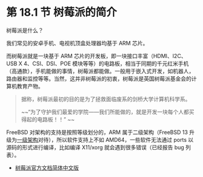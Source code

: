 # 第 18.1 节 树莓派的简介

树莓派是什么？

我们常见的安卓手机、电视机顶盒处理器均基于 ARM 芯片。

而树莓派就是一块基于 ARM 芯片的开发板，即一块接口丰富（HDMI、I2C、USB X 4、CSI、DSI、POE 模块等等）的电路板，相当于同期的千元红米手机（高通款），手机能做的事情，树莓派都能做。一般用于嵌入式开发，如机器人，路由器和监控等等。当然，这并非树莓派的初衷，树莓派是英国树莓派基金会的计算机教育产物。


>据称，树莓派最初的目的是为了拯救面临废系的剑桥大学计算机科学系。
>
>~~“为了守护我们最爱的学院——我们所能做的，就是开发一块每个人都买得起的电路板！！” ~~

FreeBSD 对架构的支持是按照等级划分的，ARM 属于二级架构（FreeBSD 13 升级为[一级架构](https://www.freebsd.org/platforms/)对待），所以软件支持上不如 AMD64，一些软件无法通过 ports 以源码的形式进行编译，比如编译 X11/xorg 就会遇到很多错误（已经报告 bug 列表）。

- [树莓派官方文档简体中文版](https://rpicn.bsdcn.org)